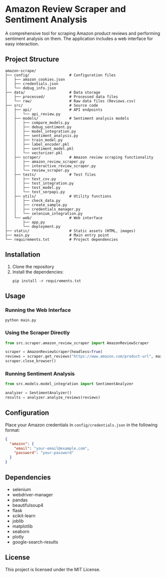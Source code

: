# Amazon Review Scraper and Sentiment Analysis

A comprehensive tool for scraping Amazon product reviews and performing sentiment analysis on them. The application includes a web interface for easy interaction.

## Project Structure

```
amazon-scrape/
├── config/                  # Configuration files
│   ├── amazon_cookies.json
│   ├── credentials.json
│   └── debug_info.json
├── data/                    # Data storage
│   ├── processed/           # Processed data files
│   └── raw/                 # Raw data files (Reviews.csv)
├── src/                     # Source code
│   ├── api/                 # API endpoints
│   │   └── api_review.py
│   ├── models/              # Sentiment analysis models
│   │   ├── compare_models.py
│   │   ├── debug_sentiment.py
│   │   ├── model_integration.py
│   │   ├── sentiment_analysis.py
│   │   ├── train_model.py
│   │   ├── label_encoder.pkl
│   │   ├── sentiment_model.pkl
│   │   └── vectorizer.pkl
│   ├── scraper/             # Amazon review scraping functionality
│   │   ├── amazon_review_scraper.py
│   │   ├── interactive_review_scraper.py
│   │   └── review_scraper.py
│   ├── tests/               # Test files
│   │   ├── test_csv.py
│   │   ├── test_integration.py
│   │   ├── test_model.py
│   │   └── test_serpapi.py
│   ├── utils/               # Utility functions
│   │   ├── check_data.py
│   │   ├── create_sample.py
│   │   ├── credentials_manager.py
│   │   └── selenium_integration.py
│   └── web/                 # Web interface
│       ├── app.py
│       └── deployment.py
├── static/                  # Static assets (HTML, images)
├── main.py                  # Main entry point
└── requirements.txt         # Project dependencies
```

## Installation

1. Clone the repository
2. Install the dependencies:
   ```
   pip install -r requirements.txt
   ```

## Usage

### Running the Web Interface

```
python main.py
```

### Using the Scraper Directly

```python
from src.scraper.amazon_review_scraper import AmazonReviewScraper

scraper = AmazonReviewScraper(headless=True)
reviews = scraper.get_reviews("https://www.amazon.com/product-url", max_pages=5)
scraper.close_browser()
```

### Running Sentiment Analysis

```python
from src.models.model_integration import SentimentAnalyzer

analyzer = SentimentAnalyzer()
results = analyzer.analyze_reviews(reviews)
```

## Configuration

Place your Amazon credentials in `config/credentials.json` in the following format:

```json
{
  "amazon": {
    "email": "your-email@example.com",
    "password": "your-password"
  }
}
```

## Dependencies

- selenium
- webdriver-manager
- pandas
- beautifulsoup4
- flask
- scikit-learn
- joblib
- matplotlib
- seaborn
- plotly
- google-search-results

## License

This project is licensed under the MIT License.
